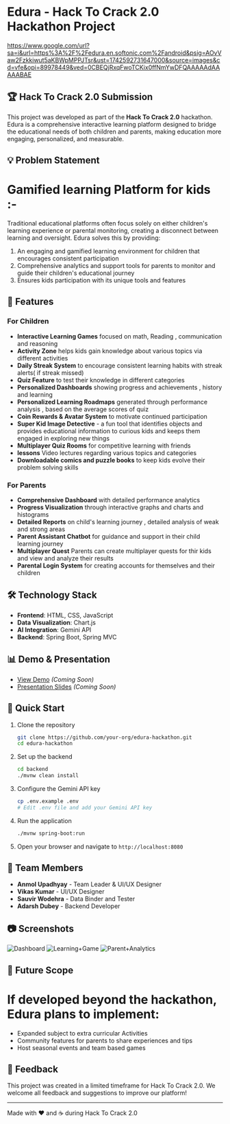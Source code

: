 # Edura - Hack To Crack 2.0 Hackathon Project

https://www.google.com/url?sa=i&url=https%3A%2F%2Fedura.en.softonic.com%2Fandroid&psig=AOvVaw2Fzkkiwut5aKBWpMPPJTsr&ust=1742592731647000&source=images&cd=vfe&opi=89978449&ved=0CBEQjRxqFwoTCKix0ffNmYwDFQAAAAAdAAAAABAE

## 🏆 Hack To Crack 2.0 Submission

This project was developed as part of the **Hack To Crack 2.0** hackathon. Edura is a comprehensive interactive learning platform designed to bridge the educational needs of both children and parents, making education more engaging, personalized, and measurable.

## 💡 Problem Statement

# Gamified learning Platform for kids :-

Traditional educational platforms often focus solely on either children's learning experience or parental monitoring, creating a disconnect between learning and oversight. Edura solves this by providing:

1. An engaging and gamified learning environment for children that encourages consistent participation
2. Comprehensive analytics and support tools for parents to monitor and guide their children's educational journey
3. Ensures kids participation with its unique tools and features 

## 🌟 Features

### For Children
- **Interactive Learning Games** focused on math, Reading , communication  and reasoning
- **Activity Zone** helps kids gain knowledge about various topics via different activities
- **Daily Streak System** to encourage consistent learning habits with streak alerts( if streak missed)
- **Quiz Feature** to test their knowledge in different categories
- **Personalized Dashboards** showing progress and achievements , history and learning 
- **Personalized Learning Roadmaps** generated through performance analysis ,  based on the average scores of quiz 
- **Coin Rewards & Avatar System** to motivate continued participation 
- **Super Kid Image Detective** - a fun tool that identifies objects and provides educational information to curious kids and keeps them engaged in exploring new things
- **Multiplayer Quiz Rooms** for competitive learning with friends
- **lessons** Video lectures regarding various topics and categories
- **Downloadable comics and puzzle books** to keep kids evolve their problem solving skills

### For Parents
- **Comprehensive Dashboard** with detailed performance analytics
- **Progress Visualization** through interactive graphs and charts and histograms
- **Detailed Reports** on child's learning journey , detailed analysis of weak and strong areas
- **Parent Assistant Chatbot** for guidance and support in their child learning journey
- **Multiplayer Quest** Parents can create multiplayer quests for thir kids and view and analyze their results
- **Parental Login System** for creating accounts for themselves and their children

## 🛠️ Technology Stack

- **Frontend**: HTML, CSS, JavaScript
- **Data Visualization**: Chart.js
- **AI Integration**: Gemini API
- **Backend**: Spring Boot, Spring MVC

## 📊 Demo & Presentation

- [View Demo](https://your-demo-link.com) *(Coming Soon)*
- [Presentation Slides](https://your-slides-link.com) *(Coming Soon)*

## 🚀 Quick Start

1. Clone the repository
   ```bash
   git clone https://github.com/your-org/edura-hackathon.git
   cd edura-hackathon
   ```

2. Set up the backend
   ```bash
   cd backend
   ./mvnw clean install
   ```

3. Configure the Gemini API key
   ```bash
   cp .env.example .env
   # Edit .env file and add your Gemini API key
   ```

4. Run the application
   ```bash
   ./mvnw spring-boot:run
   ```

5. Open your browser and navigate to `http://localhost:8080`

## 👥 Team Members

- **Anmol Upadhyay** - Team Leader & UI/UX Designer
- **Vikas Kumar** - UI/UX Designer
- **Sauvir Wodehra** - Data Binder and Tester
- **Adarsh Dubey** - Backend Developer

## 📷 Screenshots

![Dashboard](https://placehold.co/800x450?text=Dashboard+Screenshot)
![Learning+Game](https://placehold.co/800x450?text=Learning+Game+Screenshot)
![Parent+Analytics](https://placehold.co/800x450?text=Parent+Analytics+Screenshot)

## 🔮 Future Scope

# If developed beyond the hackathon, Edura plans to implement:
- Expanded subject to extra curricular Activities
- Community features for parents to share experiences and tips
- Host seasonal events and team based games

## 💬 Feedback

This project was created in a limited timeframe for Hack To Crack 2.0. We welcome all feedback and suggestions to improve our platform!

---

Made with ❤️ and ☕ during Hack To Crack 2.0
